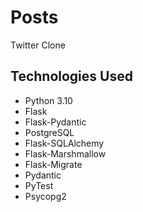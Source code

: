 # Posts

Twitter Clone

## Technologies Used
- Python 3.10
- Flask
- Flask-Pydantic
- PostgreSQL
- Flask-SQLAlchemy
- Flask-Marshmallow
- Flask-Migrate
- Pydantic
- PyTest
- Psycopg2